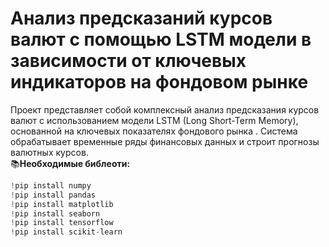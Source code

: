 # Анализ предсказаний курсов валют с помощью LSTM модели в зависимости от ключевых индикаторов на фондовом рынке
Проект представляет собой комплексный анализ предсказания курсов валют с использованием модели LSTM (Long Short-Term Memory), основанной на ключевых показателях фондового рынка . Система обрабатывает временные ряды финансовых данных и строит прогнозы валютных курсов.  
📚**Необходимые библеоти:**
```python
!pip install numpy
!pip install pandas
!pip install matplotlib
!pip install seaborn
!pip install tensorflow
!pip install scikit-learn
```
